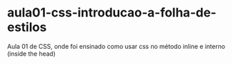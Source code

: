 # aula01-css-introducao-a-folha-de-estilos
Aula 01 de CSS, onde foi ensinado como usar css no método inline e interno (inside the head)
